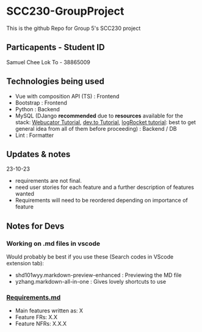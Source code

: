 # SCC230-GroupProject

This is the github Repo for Group 5's SCC230 project

## Particapents - Student ID

Samuel Chee Lok To - 38865009

## Technologies being used

-   Vue with composition API (TS) : Frontend
-   Bootstrap : Frontend
-   Python : Backend
-   MySQL (DJango **recommended** due to **resources** available for the stack: [Webucator Tutorial](https://www.webucator.com/article/connecting-django-and-vue/), [dev.to Tutorial](https://dev.to/ericnanhu/create-a-modern-application-with-django-and-vue-242j), [logRocket tutorial](https://blog.logrocket.com/how-to-build-vue-js-app-django-rest-framework/): best to get general idea from all of them before proceeding) : Backend / DB
-   Lint : Formatter

## Updates & notes

23-10-23

-   requirements are not final.
-   need user stories for each feature and a further description of features wanted
-   Requirements will need to be reordered depending on importance of feature

## Notes for Devs

### Working on .md files in vscode

Would probably be best if you use these (Search codes in VScode extension tab):

-   shd101wyy.markdown-preview-enhanced : Previewing the MD file
-   yzhang.markdown-all-in-one : Gives lovely shortcuts to use

### [Requirements.md](./Requirements.md)

-   Main features written as: X
-   Feature FRs: X.X
-   Feature NFRs: X.X.X
